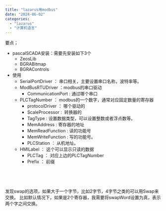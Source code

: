 ```yaml
---
title: "lazarus用modbus"
date: "2024-06-02"
categories: 
  - "lazarus"
  - "计算机语言"
---
```


要点；

- pascalSCADA安装：需要先安装如下3个
    - ZeosLib
    - BGRABitmap
    - BGRAControls
- 使用
    - SerialPortDriver ： 串口相关，主要设置串口名称，波特率等。
    - ModBusRTUDriver ：modbus的串口驱动
        - CommunicationPort : 通过哪个串口
    - PLCTagNumber ： modbus的一个数字，通常对应固定数量的寄存器
        - protocolDriver ： 哪个驱动的
        - ScaleProcessor :  转换器的
        - TagType : 设置数据类型，可以设置整数或者浮点数等。
        - MemAddress : 寄存器的地址
        - MemReadFunction : 读的功能号
        - MemWriteFunction : 写的功能号。
        - PLCStation ： 从机地址。
    - HMILabel ： 这个可以显示只读的数据
        - PLCTag ： 对应上边的PLCTagNumber
        - Prefix ： 前缀

 

 

发现swap的选项，如果大于一个字节，比如2字节，4字节之类的可以用Swap来交换。 比如默认情况下，如果是2个寄存器，我需要将swapWord设置为真，表示两个字之间交换。
